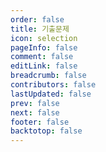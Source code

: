 ```yaml
---
order: false
title: 기출문제
icon: selection
pageInfo: false
comment: false
editLink: false
breadcrumb: false
contributors: false
lastUpdated: false
prev: false
next: false
footer: false
backtotop: false
---
```

